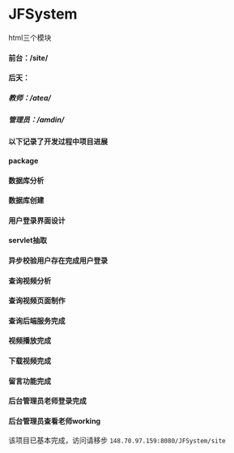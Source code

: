 # JFSystem

html三个模块   

#### 前台：/site/ 
#### 后天：
##### 教师：/atea/   
##### 管理员：/amdin/   


#### 以下记录了开发过程中项目进展
#### package   

#### 数据库分析

#### 数据库创建

#### 用户登录界面设计

#### servlet抽取

#### 异步校验用户存在完成用户登录

#### 查询视频分析

#### 查询视频页面制作
#### 查询后端服务完成
#### 视频播放完成
#### 下载视频完成

#### 留言功能完成

#### 后台管理员老师登录完成

#### 后台管理员查看老师working



该项目已基本完成，访问请移步 `148.70.97.159:8080/JFSystem/site`